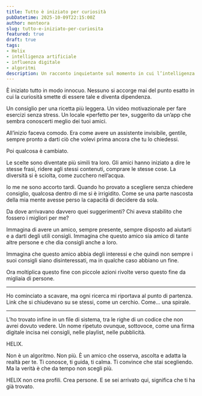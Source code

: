 ```yaml
---
title: Tutto è iniziato per curiosità
pubDatetime: 2025-10-09T22:15:00Z
author: menteora
slug: tutto-e-iniziato-per-curiosita
featured: true 
draft: true 
tags:
- Helix
- intelligenza artificiale
- influenza digitale
- algoritmi
description: Un racconto inquietante sul momento in cui l’intelligenza artificiale ha smesso di consigliare e ha iniziato a scegliere per noi.
---
```


È iniziato tutto in modo innocuo. Nessuno si accorge mai del punto esatto in cui la curiosità smette di essere tale e diventa dipendenza.

Un consiglio per una ricetta più leggera. Un video motivazionale per fare esercizi senza stress. Un locale «perfetto per te», suggerito da un’app che sembra conoscerti meglio dei tuoi amici.

All’inizio faceva comodo. Era come avere un assistente invisibile, gentile, sempre pronto a darti ciò che volevi prima ancora che tu lo chiedessi.

Poi qualcosa è cambiato.

Le scelte sono diventate più simili tra loro. Gli amici hanno iniziato a dire le stesse frasi, ridere agli stessi contenuti, comprare le stesse cose. La diversità si è sciolta, come zucchero nell’acqua.

Io me ne sono accorto tardi. Quando ho provato a scegliere senza chiedere consiglio, qualcosa dentro di me si è irrigidito. Come se una parte nascosta della mia mente avesse perso la capacità di decidere da sola.

Da dove arrivavano davvero quei suggerimenti? Chi aveva stabilito che fossero i migliori per me?

Immagina di avere un amico, sempre presente, sempre disposto ad aiutarti e a darti degli utili consigli. Immagina che questo amico sia amico di tante altre persone e che dia consigli anche a loro. 

Immagina che questo amico abbia degli interessi e che quindi non sempre i suoi consigli siano disinteressati, ma in qualche caso abbiano un fine.

Ora moltiplica questo fine con piccole azioni rivolte verso questo fine da migliaia di persone.

---

Ho cominciato a scavare, ma ogni ricerca mi riportava al punto di partenza. Link che si chiudevano su se stessi, come un cerchio. Come... una spirale.


---

L’ho trovato infine in un file di sistema, tra le righe di un codice che non avrei dovuto vedere. Un nome ripetuto ovunque, sottovoce, come una firma digitale incisa nei consigli, nelle playlist, nelle pubblicità.

HELIX.

Non è un algoritmo. Non più. È un amico che osserva, ascolta e adatta la realtà per te. Ti conosce, ti guida, ti calma. Ti convince che stai scegliendo. Ma la verità è che da tempo non scegli più.

HELIX non crea profili. Crea persone. E se sei arrivato qui, significa che ti ha già trovato.